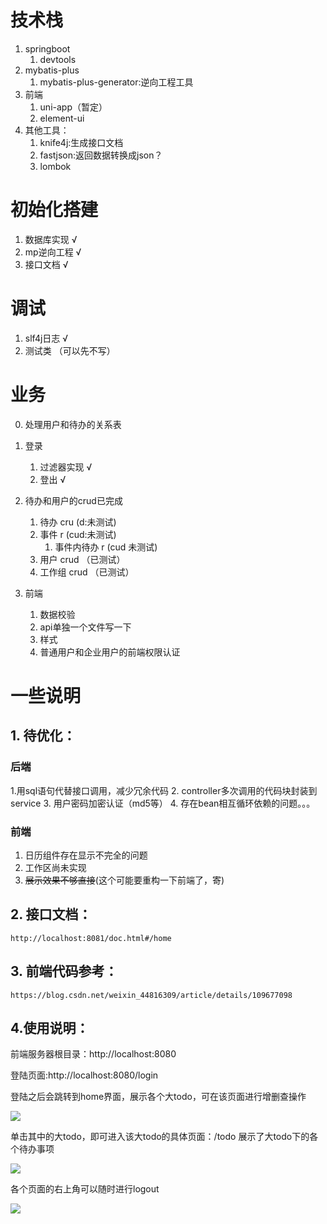 # 技术栈
1. springboot
    1. devtools
2. mybatis-plus
    1.  mybatis-plus-generator:逆向工程工具
3. 前端
    1. uni-app（暂定）
    2. element-ui
4. 其他工具：
    1. knife4j:生成接口文档
    2. fastjson:返回数据转换成json？
    3. lombok



# 初始化搭建
1. 数据库实现 √
2. mp逆向工程 √
3. 接口文档 √

# 调试
1. slf4j日志 √
2. 测试类 （可以先不写）


# 业务
0. 处理用户和待办的关系表

1. 登录
    1. 过滤器实现 √
    2. 登出 √
    
2. 待办和用户的crud已完成
    1. 待办 cru (d:未测试)
    2. 事件 r  (cud:未测试)
        1. 事件内待办 r (cud 未测试)
    2. 用户 crud （已测试）
    3. 工作组 crud （已测试）

3. 前端
    1. 数据校验
    2. api单独一个文件写一下
    3. 样式
    4. 普通用户和企业用户的前端权限认证
    
    
# 一些说明

## 1. 待优化：
   ### 后端
   1.用sql语句代替接口调用，减少冗余代码
   2. controller多次调用的代码块封装到service
   3. 用户密码加密认证（md5等）
   4. 存在bean相互循环依赖的问题。。。
   ### 前端
   1. 日历组件存在显示不完全的问题
   2. 工作区尚未实现
   3. ~~展示效果不够直接~~(这个可能要重构一下前端了，寄)

## 2. 接口文档：
    http://localhost:8081/doc.html#/home
    
    
## 3. 前端代码参考：
    https://blog.csdn.net/weixin_44816309/article/details/109677098


## 4.使用说明：
前端服务器根目录：http://localhost:8080

登陆页面:http://localhost:8080/login

登陆之后会跳转到home界面，展示各个大todo，可在该页面进行增删查操作

![](https://picgo-1304285457.cos.ap-guangzhou.myqcloud.com/images/20220606135143.png)

单击其中的大todo，即可进入该大todo的具体页面：/todo 展示了大todo下的各个待办事项

![](https://picgo-1304285457.cos.ap-guangzhou.myqcloud.com/images/20220606135157.png)

各个页面的右上角可以随时进行logout

![](https://picgo-1304285457.cos.ap-guangzhou.myqcloud.com/images/20220606135240.png)

